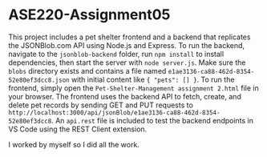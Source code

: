 # ASE220-Assignment05

This project includes a pet shelter frontend and a backend that replicates the JSONBlob.com API using Node.js and Express. To run the backend, navigate to the `jsonblob-backend` folder, run `npm install` to install dependencies, then start the server with `node server.js`. Make sure the `blobs` directory exists and contains a file named `e1ae3136-ca88-462d-8354-52e80ef3dcc8.json` with initial content like `{ "pets": [] }`. To run the frontend, simply open the `Pet-Shelter-Management assignment 2.html` file in your browser. The frontend uses the backend API to fetch, create, and delete pet records by sending GET and PUT requests to `http://localhost:3000/api/jsonBlob/e1ae3136-ca88-462d-8354-52e80ef3dcc8`. An `api.rest` file is included to test the backend endpoints in VS Code using the REST Client extension.


I worked by myself so I did all the work.
